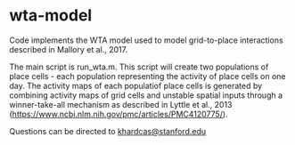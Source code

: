 # wta-model
Code implements the WTA model used to model grid-to-place interactions described in Mallory et al., 2017. 

The main script is run_wta.m. This script will create two populations of place cells - each population representing the activity of place cells on one day. The activity maps of each populatiof place cells is generated by combining activity maps of grid cells and unstable spatial inputs through a winner-take-all mechanism as described in Lyttle et al., 2013 (https://www.ncbi.nlm.nih.gov/pmc/articles/PMC4120775/). 


Questions can be directed to khardcas@stanford.edu
